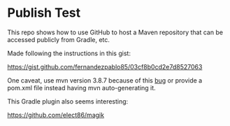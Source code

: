 # Publish Test

This repo shows how to use GitHub to host a Maven repository that can be accessed publicly from Gradle, etc.

Made following the instructions in this gist:

https://gist.github.com/fernandezpablo85/03cf8b0cd2e7d8527063

One caveat, use mvn version 3.8.7 because of this [bug](https://issues.apache.org/jira/browse/MNG-7679) or provide a pom.xml file instead having mvn auto-generating it.

This Gradle plugin also seems interesting:

https://github.com/elect86/magik
